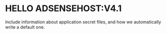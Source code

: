 # HELLO ADSENSEHOST:V4.1


Include information about application secret files, and how we automatically write a default one.
